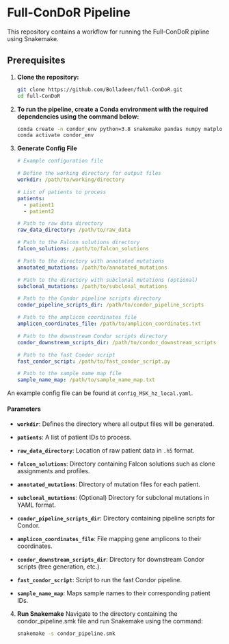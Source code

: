 # Full-ConDoR Pipeline

This repository contains a workflow for running the Full-ConDoR pipline using Snakemake. 

## Prerequisites

1. **Clone the repository:**
   ```bash
   git clone https://github.com/Bolladeen/full-ConDoR.git
   cd full-ConDoR
   ```

2. **To run the pipeline, create a Conda environment with the required dependencies using the command below:**

    ```bash
    conda create -n condor_env python=3.8 snakemake pandas numpy matplotlib seaborn pyyaml scipy biopython ete3 scikit-learn click networkx gurobipy
    conda activate condor_env
    ```

3. **Generate Config File**

    ```yaml
    # Example configuration file
    
    # Define the working directory for output files
    workdir: /path/to/working/directory
    
    # List of patients to process
    patients:
      - patient1
      - patient2
    
    # Path to raw data directory
    raw_data_directory: /path/to/raw_data
    
    # Path to the Falcon solutions directory
    falcon_solutions: /path/to/falcon_solutions
    
    # Path to the directory with annotated mutations
    annotated_mutations: /path/to/annotated_mutations
    
    # Path to the directory with subclonal mutations (optional)
    subclonal_mutations: /path/to/subclonal_mutations
    
    # Path to the Condor pipeline scripts directory
    condor_pipeline_scripts_dir: /path/to/condor_pipeline_scripts
    
    # Path to the amplicon coordinates file
    amplicon_coordinates_file: /path/to/amplicon_coordinates.txt
    
    # Path to the downstream Condor scripts directory
    condor_downstream_scripts_dir: /path/to/condor_downstream_scripts
    
    # Path to the fast Condor script
    fast_condor_script: /path/to/fast_condor_script.py
    
    # Path to the sample name map file
    sample_name_map: /path/to/sample_name_map.txt
    
    ```
An example config file can be found at ```config_MSK_hz_local.yaml```. 

#### Parameters

- **`workdir`**: Defines the directory where all output files will be generated.

- **`patients`**: A list of patient IDs to process.

- **`raw_data_directory`**: Location of raw patient data in `.h5` format.

- **`falcon_solutions`**: Directory containing Falcon solutions such as clone assignments and profiles.

- **`annotated_mutations`**: Directory of mutation files for each patient.

- **`subclonal_mutations`**: (Optional) Directory for subclonal mutations in YAML format.

- **`condor_pipeline_scripts_dir`**: Directory containing pipeline scripts for Condor.

- **`amplicon_coordinates_file`**: File mapping gene amplicons to their coordinates.

- **`condor_downstream_scripts_dir`**: Directory for downstream Condor scripts (tree generation, etc.).

- **`fast_condor_script`**: Script to run the fast Condor pipeline.

- **`sample_name_map`**: Maps sample names to their corresponding patient IDs.

  

4. **Run Snakemake**
Navigate to the directory containing the condor_pipeline.smk file and run Snakemake using the command:
    ```bash
    snakemake -s condor_pipeline.smk
    ```
